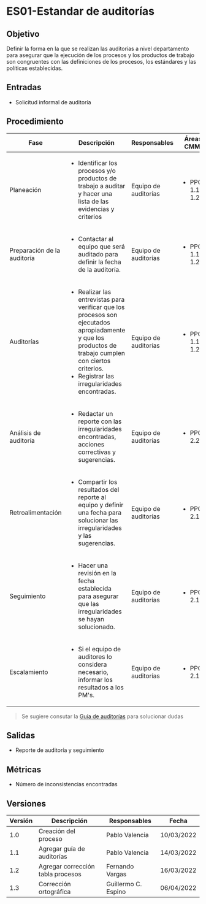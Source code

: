 # ES01-Estandar de auditorías

## Objetivo

Definir la forma en la que se realizan las auditorías a nivel departamento para
asegurar que la ejecución de los procesos y los productos de trabajo son congruentes
con las definiciones de los procesos, los estándares y las políticas establecidas.

## Entradas

- Solicitud informal de auditoría

## Procedimiento

<table>
    <thead>
        <th>Fase</th>
        <th>Descripción</th>
        <th>Responsables</th>
        <th>Áreas CMMI</th>
    </thead>

<tbody>
    <tr>
      <td>Planeación</td>
      <td>
        <ul>
            <li> Identificar los procesos y/o productos de trabajo a auditar y hacer una lista de las evidencias y criterios</li>
        </ul>
      </td>
      <td>Equipo de auditorías</td>
      <td>
        <ul>
          <li>PPQA 1.1, 1.2</li>
        </ul>
      </td>
    </tr>
    <tr>
      <td>Preparación de la auditoría</td>
      <td>
        <ul>
            <li>Contactar al equipo que será auditado para definir la fecha de la auditoría.</li>
        </ul>
      </td>
      <td>Equipo de auditorías</td>
      <td>
        <ul>
          <li>PPQA 1.1, 1.2</li>
        </ul>
      </td>
    </tr>
     <tr>
      <td>Auditorías</td>
      <td>
        <ul>
            <li>Realizar las entrevistas para verificar que los procesos son ejecutados apropiadamente y que los productos de trabajo cumplen con ciertos criterios.</li> 
            <li> Registrar las irregularidades encontradas.</li>
        </ul>
      </td>
      <td>Equipo de auditorías</td>
      <td>
        <ul>
          <li>PPQA 1.1, 1.2</li>
        </ul>
      </td>
    </tr>
    <tr>
      <td>Análisis de auditoría</td>
      <td>
        <ul>
            <li> Redactar un reporte con las irregularidades encontradas, acciones correctivas y sugerencias.</li>
        </ul>
      </td>
      <td>Equipo de auditorías</td>
      <td>
        <ul>
          <li>PPQA 2.2</li>
        </ul>
      </td>
    </tr>
    <tr>
      <td>Retroalimentación</td>
      <td>
        <ul>
            <li> Compartir los resultados del reporte al equipo y definir una fecha para solucionar las irregularidades y las sugerencias.</li>
        </ul>
      </td>
      <td>Equipo de auditorías</td>
      <td>
        <ul>
          <li>PPQA 2.1</li>
        </ul>
      </td>
    </tr>
    <tr>
      <td>Seguimiento</td>
      <td>
        <ul>
            <li> Hacer una revisión en la fecha establecida para asegurar que las irregularidades se hayan solucionado.</li>
        </ul>
      </td>
      <td>Equipo de auditorías</td>
      <td>
        <ul>
          <li>PPQA 2.1</li>
        </ul>
      </td>
    </tr>
    <tr>
      <td>Escalamiento</td>
      <td>
        <ul>
            <li> Si el equipo de auditores lo considera necesario, informar los resultados a los PM's.</li>
        </ul>
      </td>
      <td>Equipo de auditorías</td>
      <td>
        <ul>
          <li>PPQA 2.1</li>
        </ul>
      </td>
    </tr>
  </tbody>
</table>

> Se sugiere consutar la [Guía de auditorías](../Guias/GU02.md) para solucionar dudas

## Salidas

- Reporte de auditoría y seguimiento

## Métricas

- Número de inconsistencias encontradas

## Versiones

| Versión | Descripción                      | Responsables       | Fecha      |
| ------- | --------------------------       | --------------     | ---------- |
| 1.0     | Creación del proceso             | Pablo Valencia     | 10/03/2022 |
| 1.1     | Agregar guía de auditorías       | Pablo Valencia     | 14/03/2022 |
| 1.2     | Agregar corrección tabla procesos| Fernando Vargas    | 16/03/2022 |
| 1.3     | Corrección ortográfica           | Guillermo C. Espino| 06/04/2022 |
